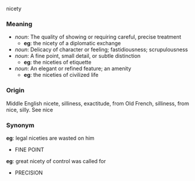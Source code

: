 nicety
### Meaning
+ _noun_: The quality of showing or requiring careful, precise treatment
    + __eg__: the nicety of a diplomatic exchange
+ _noun_: Delicacy of character or feeling; fastidiousness; scrupulousness
+ _noun_: A fine point, small detail, or subtle distinction
    + __eg__: the niceties of etiquette
+ _noun_: An elegant or refined feature; an amenity
    + __eg__: the niceties of civilized life

### Origin

Middle English nicete, silliness, exactitude, from Old French, silliness, from nice, silly. See nice

### Synonym

__eg__: legal niceties are wasted on him

+ FINE POINT

__eg__: great nicety of control was called for

+ PRECISION


